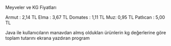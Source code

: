 Meyveler ve KG Fiyatları

Armut : 2,14 TL
Elma : 3,67 TL
Domates : 1,11 TL
Muz: 0,95 TL
Patlıcan : 5,00 TL

Java ile kullanıcıların manavdan almış oldukları ürünlerin kg değerlerine göre toplam tutarını ekrana yazdıran program
